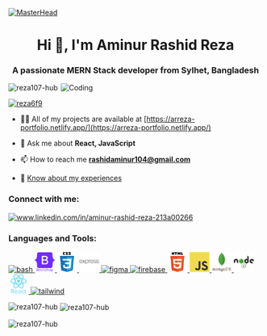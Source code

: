 [![MasterHead](https://media.licdn.com/dms/image/D5616AQGnsgs44o0bDQ/profile-displaybackgroundimage-shrink_350_1400/0/1685590584264?e=1693440000&v=beta&t=cu6LOIz6CW4PGaWocYM8vZVcxQ0bA7sDOw5kn-5YN9k)](https://codegrills.in)
<h1 align="center">Hi 👋, I'm Aminur Rashid Reza</h1>
<h3 align="center">A passionate MERN Stack developer from Sylhet, Bangladesh</h3>
<img align="right" alt="Coding" width="400" src="https://dresma.ai/wp-content/uploads/2022/01/mern-stack-developer.gif">

<p align="left"> <img src="https://komarev.com/ghpvc/?username=reza107-hub&label=Profile%20views&color=0e75b6&style=flat" alt="reza107-hub" /> </p>

<p align="left"> <a href="https://twitter.com/reza6f9" target="blank"><img src="https://img.shields.io/twitter/follow/reza6f9?logo=twitter&style=for-the-badge" alt="reza6f9" /></a> </p>

- 👨‍💻 All of my projects are available at [https://arreza-portfolio.netlify.app/](https://arreza-portfolio.netlify.app/)

- 💬 Ask me about **React, JavaScript**

- 📫 How to reach me **rashidaminur104@gmail.com**

- 📄 [Know about my experiences](https://drive.google.com/file/d/1YB3lzbSMK77brqhNsJe9IT0nu4hGZsaU/view?usp=drive_link)

<h3 align="left">Connect with me:</h3>
<p align="left">
<a href="www.linkedin.com/in/aminur-rashid-reza-213a00266" target="blank"><img align="center" src="https://raw.githubusercontent.com/rahuldkjain/github-profile-readme-generator/master/src/images/icons/Social/linked-in-alt.svg" alt="www.linkedin.com/in/aminur-rashid-reza-213a00266" height="30" width="40" /></a>
</p>

<h3 align="left">Languages and Tools:</h3>
<p align="left"> <a href="https://www.gnu.org/software/bash/" target="_blank" rel="noreferrer"> <img src="https://www.vectorlogo.zone/logos/gnu_bash/gnu_bash-icon.svg" alt="bash" width="40" height="40"/> </a> <a href="https://getbootstrap.com" target="_blank" rel="noreferrer"> <img src="https://raw.githubusercontent.com/devicons/devicon/master/icons/bootstrap/bootstrap-plain-wordmark.svg" alt="bootstrap" width="40" height="40"/> </a> <a href="https://www.w3schools.com/css/" target="_blank" rel="noreferrer"> <img src="https://raw.githubusercontent.com/devicons/devicon/master/icons/css3/css3-original-wordmark.svg" alt="css3" width="40" height="40"/> </a> <a href="https://expressjs.com" target="_blank" rel="noreferrer"> <img src="https://raw.githubusercontent.com/devicons/devicon/master/icons/express/express-original-wordmark.svg" alt="express" width="40" height="40"/> </a> <a href="https://www.figma.com/" target="_blank" rel="noreferrer"> <img src="https://www.vectorlogo.zone/logos/figma/figma-icon.svg" alt="figma" width="40" height="40"/> </a> <a href="https://firebase.google.com/" target="_blank" rel="noreferrer"> <img src="https://www.vectorlogo.zone/logos/firebase/firebase-icon.svg" alt="firebase" width="40" height="40"/> </a> <a href="https://www.w3.org/html/" target="_blank" rel="noreferrer"> <img src="https://raw.githubusercontent.com/devicons/devicon/master/icons/html5/html5-original-wordmark.svg" alt="html5" width="40" height="40"/> </a> <a href="https://developer.mozilla.org/en-US/docs/Web/JavaScript" target="_blank" rel="noreferrer"> <img src="https://raw.githubusercontent.com/devicons/devicon/master/icons/javascript/javascript-original.svg" alt="javascript" width="40" height="40"/> </a> <a href="https://www.mongodb.com/" target="_blank" rel="noreferrer"> <img src="https://raw.githubusercontent.com/devicons/devicon/master/icons/mongodb/mongodb-original-wordmark.svg" alt="mongodb" width="40" height="40"/> </a> <a href="https://nodejs.org" target="_blank" rel="noreferrer"> <img src="https://raw.githubusercontent.com/devicons/devicon/master/icons/nodejs/nodejs-original-wordmark.svg" alt
="nodejs" width="40" height="40"/> </a> <a href="https://reactjs.org/" target="_blank" rel="noreferrer"> <img src="https://raw.githubusercontent.com/devicons/devicon/master/icons/react/react-original-wordmark.svg" alt="react" width="40" height="40"/> </a> <a href="https://tailwindcss.com/" target="_blank" rel="noreferrer"> <img src="https://www.vectorlogo.zone/logos/tailwindcss/tailwindcss-icon.svg" alt="tailwind" width="40" height="40"/> </a> </p>

<p><img align="left" src="https://github-readme-stats.vercel.app/api/top-langs?username=reza107-hub&show_icons=true&locale=en&layout=compact" alt="reza107-hub" /></p>

<p>&nbsp;<img align="center" src="https://github-readme-stats.vercel.app/api?username=reza107-hub&show_icons=true&locale=en" alt="reza107-hub" /></p>

<p><img align="center" src="https://github-readme-streak-stats.herokuapp.com/?user=reza107-hub&" alt="reza107-hub" /></p>
